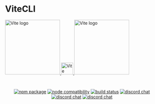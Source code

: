 # ViteCLI

<p align="center">
  <a href="https://vitejs.dev" target="_blank" rel="noopener noreferrer">
  <div style="display: flex; align-item: center">
      <img width="180" src="https://p3-juejin.byteimg.com/tos-cn-i-k3u1fbpfcp/1228ad0e4cf948a3a3190041b0b469ef~tplv-k3u1fbpfcp-zoom-1.image" alt="Vite logo">
    <img width="39" src="https://p3-juejin.byteimg.com/tos-cn-i-k3u1fbpfcp/90315daa69674f4fa3315e04832a3352~tplv-k3u1fbpfcp-zoom-1.image" alt="Vite logo">
    <img width="180" src="https://p3-juejin.byteimg.com/tos-cn-i-k3u1fbpfcp/857714d0f68c4146a63f50d85ea6003f~tplv-k3u1fbpfcp-zoom-1.image" alt="Vite logo">
  </div>
  </a>
</p>
<br/>
<p align="center">
  <a href="https://npmjs.com/package/vite"><img src="https://img.shields.io/npm/v/vite.svg" alt="npm package"></a>
  <a href="https://nodejs.org/en/about/releases/"><img src="https://img.shields.io/node/v/vite.svg" alt="node compatibility"></a>
  <a href="https://github.com/vitejs/vite/actions/workflows/ci.yml"><img src="https://github.com/vitejs/vite/actions/workflows/ci.yml/badge.svg?branch=main" alt="build status"></a>
  <a href="https://chat.vitejs.dev"><img src="https://img.shields.io/badge/chat-discord-blue?style=flat&logo=discord" alt="discord chat"></a>
  <a href="https://chat.vitejs.dev"><img src="https://img.shields.io/badge/chat-discord-blue?style=flat&logo=discord" alt="discord chat"></a>
  <a href="https://chat.vitejs.dev"><img src="https://img.shields.io/badge/chat-discord-blue?style=flat&logo=discord" alt="discord chat"></a>
</p>
<br/>
